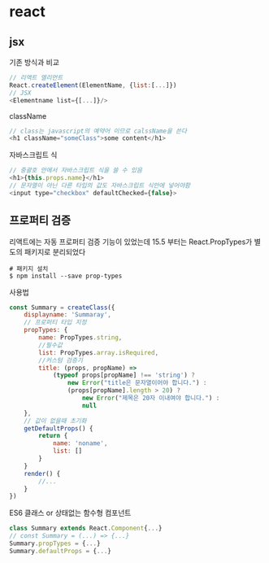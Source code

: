 # react
## jsx
기존 방식과 비교
```javascript
// 리액트 엘리먼트
React.createElement(ElementName, {list:[...]})
// JSX
<Elementname list={[...]}/>
```
className
```javascript
// class는 javascript의 예약어 이므로 calssName을 쓴다
<h1 className="someClass">some content</h1>
```
자바스크립트 식
```javascript
// 중괄호 안에서 자바스크립트 식을 쓸 수 있음
<h1>{this.props.name}</h1>
// 문자열이 아닌 다른 타입의 값도 자바스크립트 식안에 넣어야함
<input type="checkbox" defaultChecked={false}>
```
## 프로퍼티 검증
리액트에는 자동 프로퍼티 검증 기능이 있었는데
15.5 부터는 React.PropTypes가 별도의 패키지로 분리되었다
```
# 패키지 설치
$ npm install --save prop-types
```
사용법
```javascript
const Summary = createClass({
    displayname: 'Summaray',
    // 프로퍼티 타입 지정
    propTypes: {
        name: PropTypes.string,
        //필수값
        list: PropTypes.array.isRequired,
        //커스텀 검증기
        title: (props, propName) => 
            (typeof props[propName] !== 'string') ?
                new Error("title은 문자열이어야 합니다.") :
                (props[propName].length > 20) ?
                    new Error("제목은 20자 이내여야 합니다.") :
                    null
    },
    // 값이 없을때 초기화
    getDefaultProps() {
        return {
            name: 'noname',
            list: []
        }
    }
    render() {
        //...
    }
})
```
ES6 클래스 or 상태없는 함수형 컴포넌트
```javascript
class Summary extends React.Component{...}
// const Summary = (...) => {...}
Summary.propTypes = {...}
Summary.defaultProps = {...}
```
